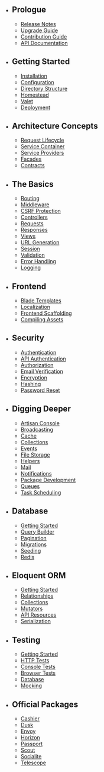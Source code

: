 - ## Prologue
    - [Release Notes](/releases)
    - [Upgrade Guide](/upgrade)
    - [Contribution Guide](/contributions)
    - [API Documentation](/api/{{version}})
- ## Getting Started
    - [Installation](/installation)
    - [Configuration](/configuration)
    - [Directory Structure](/structure)
    - [Homestead](/homestead)
    - [Valet](/valet)
    - [Deployment](/deployment)
- ## Architecture Concepts
    - [Request Lifecycle](/lifecycle)
    - [Service Container](/container)
    - [Service Providers](/providers)
    - [Facades](/facades)
    - [Contracts](/contracts)
- ## The Basics
    - [Routing](/routing)
    - [Middleware](/middleware)
    - [CSRF Protection](/csrf)
    - [Controllers](/controllers)
    - [Requests](/requests)
    - [Responses](/responses)
    - [Views](/views)
    - [URL Generation](/urls)
    - [Session](/session)
    - [Validation](/validation)
    - [Error Handling](/errors)
    - [Logging](/logging)
- ## Frontend
    - [Blade Templates](/blade)
    - [Localization](/localization)
    - [Frontend Scaffolding](/frontend)
    - [Compiling Assets](/mix)
- ## Security
    - [Authentication](/authentication)
    - [API Authentication](/api-authentication)
    - [Authorization](/authorization)
    - [Email Verification](/verification)
    - [Encryption](/encryption)
    - [Hashing](/hashing)
    - [Password Reset](/passwords)
- ## Digging Deeper
    - [Artisan Console](/artisan)
    - [Broadcasting](/broadcasting)
    - [Cache](/cache)
    - [Collections](/collections)
    - [Events](/events)
    - [File Storage](/filesystem)
    - [Helpers](/helpers)
    - [Mail](/mail)
    - [Notifications](/notifications)
    - [Package Development](/packages)
    - [Queues](/queues)
    - [Task Scheduling](/scheduling)
- ## Database
    - [Getting Started](/database)
    - [Query Builder](/queries)
    - [Pagination](/pagination)
    - [Migrations](/migrations)
    - [Seeding](/seeding)
    - [Redis](/redis)
- ## Eloquent ORM
    - [Getting Started](/eloquent)
    - [Relationships](/eloquent-relationships)
    - [Collections](/eloquent-collections)
    - [Mutators](/eloquent-mutators)
    - [API Resources](/eloquent-resources)
    - [Serialization](/eloquent-serialization)
- ## Testing
    - [Getting Started](/testing)
    - [HTTP Tests](/http-tests)
    - [Console Tests](/console-tests)
    - [Browser Tests](/dusk)
    - [Database](/database-testing)
    - [Mocking](/mocking)
- ## Official Packages
    - [Cashier](/billing)
    - [Dusk](/dusk)
    - [Envoy](/envoy)
    - [Horizon](/horizon)
    - [Passport](/passport)
    - [Scout](/scout)
    - [Socialite](/socialite)
    - [Telescope](/telescope)
